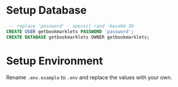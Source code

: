 # Setup Database

```sql
 -- replace 'password' - openssl rand -base64 30
CREATE USER getbookmarklets PASSWORD 'password';
CREATE DATABASE getbookmarklets OWNER getbookmarklets;
```

# Setup Environment

Rename `.env.example` to `.env` and replace the values with your own.
